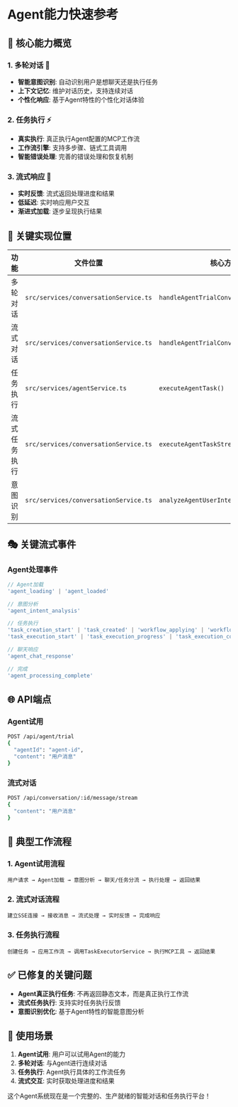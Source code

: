# Agent能力快速参考

## 🎯 核心能力概览

### 1. 多轮对话 💬
- **智能意图识别**: 自动识别用户是想聊天还是执行任务
- **上下文记忆**: 维护对话历史，支持连续对话
- **个性化响应**: 基于Agent特性的个性化对话体验

### 2. 任务执行 ⚡
- **真实执行**: 真正执行Agent配置的MCP工作流
- **工作流引擎**: 支持多步骤、链式工具调用
- **智能错误处理**: 完善的错误处理和恢复机制

### 3. 流式响应 🌊
- **实时反馈**: 流式返回处理进度和结果
- **低延迟**: 实时响应用户交互
- **渐进式加载**: 逐步呈现执行结果

## 🔧 关键实现位置

| 功能 | 文件位置 | 核心方法 |
|------|----------|----------|
| 多轮对话 | `src/services/conversationService.ts` | `handleAgentTrialConversation()` |
| 流式对话 | `src/services/conversationService.ts` | `handleAgentTrialConversationStream()` |
| 任务执行 | `src/services/agentService.ts` | `executeAgentTask()` |
| 流式任务执行 | `src/services/conversationService.ts` | `executeAgentTaskStream()` |
| 意图识别 | `src/services/conversationService.ts` | `analyzeAgentUserIntent()` |

## 🎭 关键流式事件

### Agent处理事件
```typescript
// Agent加载
'agent_loading' | 'agent_loaded'

// 意图分析
'agent_intent_analysis'

// 任务执行
'task_creation_start' | 'task_created' | 'workflow_applying' | 'workflow_applied'
'task_execution_start' | 'task_execution_progress' | 'task_execution_complete'

// 聊天响应
'agent_chat_response'

// 完成
'agent_processing_complete'
```

## 🌐 API端点

### Agent试用
```bash
POST /api/agent/trial
{
  "agentId": "agent-id",
  "content": "用户消息"
}
```

### 流式对话
```bash
POST /api/conversation/:id/message/stream
{
  "content": "用户消息"
}
```

## 🔄 典型工作流程

### 1. Agent试用流程
```
用户请求 → Agent加载 → 意图分析 → 聊天/任务分流 → 执行处理 → 返回结果
```

### 2. 流式对话流程
```
建立SSE连接 → 接收消息 → 流式处理 → 实时反馈 → 完成响应
```

### 3. 任务执行流程
```
创建任务 → 应用工作流 → 调用TaskExecutorService → 执行MCP工具 → 返回结果
```

## ✅ 已修复的关键问题

- **Agent真正执行任务**: 不再返回静态文本，而是真正执行工作流
- **流式任务执行**: 支持实时任务执行反馈
- **意图识别优化**: 基于Agent特性的智能意图分析

## 🎯 使用场景

1. **Agent试用**: 用户可以试用Agent的能力
2. **多轮对话**: 与Agent进行连续对话
3. **任务执行**: Agent执行具体的工作流任务
4. **流式交互**: 实时获取处理进度和结果

这个Agent系统现在是一个完整的、生产就绪的智能对话和任务执行平台！ 